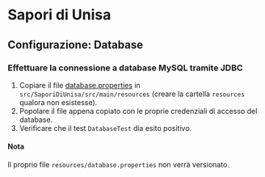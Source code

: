 # Sapori di Unisa
## Configurazione: Database
### Effettuare la connessione a database MySQL tramite JDBC
1. Copiare il file [database.properties](src/Database/database.properties) in `src/SaporiDiUnisa/src/main/resources` (creare la cartella `resources` qualora non esistesse).
2. Popolare il file appena copiato con le proprie credenziali di accesso del database.
3. Verificare che il test `DatabaseTest` dia esito positivo.

#### Nota
Il proprio file `resources/database.properties` non verrà versionato.
